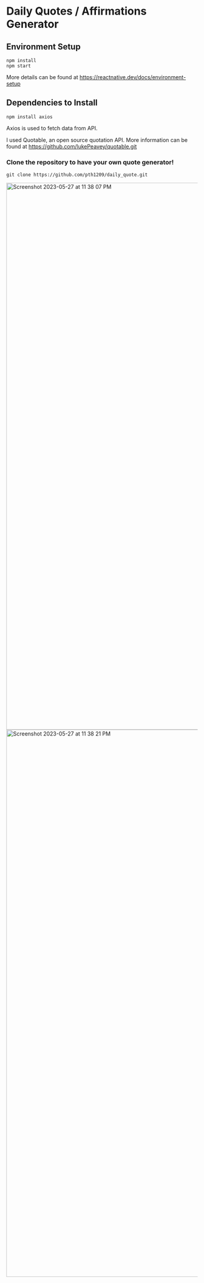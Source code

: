 # Daily Quotes / Affirmations Generator

## Environment Setup
```
npm install
npm start
```
More details can be found at https://reactnative.dev/docs/environment-setup

## Dependencies to Install

```
npm install axios
```
Axios is used to fetch data from API.

I used Quotable, an open source quotation API. More information can be found at https://github.com/lukePeavey/quotable.git

### Clone the repository to have your own quote generator!

```
git clone https://github.com/pth1209/daily_quote.git
```

<img width="1437" alt="Screenshot 2023-05-27 at 11 38 07 PM" src="https://github.com/pth1209/daily_quote_generator/assets/113861167/50c5e050-59a9-41dd-a4ef-20a9dd05fa9c">


<img width="1438" alt="Screenshot 2023-05-27 at 11 38 21 PM" src="https://github.com/pth1209/daily_quote_generator/assets/113861167/5717db17-e800-4ae8-b501-016c6e171079">

